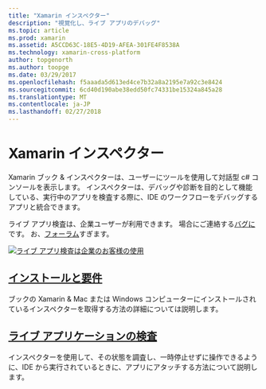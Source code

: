 ```yaml
---
title: "Xamarin インスペクター"
description: "視覚化し、ライブ アプリのデバッグ"
ms.topic: article
ms.prod: xamarin
ms.assetid: A5CCD63C-18E5-4D19-AFEA-301FE4F8538A
ms.technology: xamarin-cross-platform
author: topgenorth
ms.author: toopge
ms.date: 03/29/2017
ms.openlocfilehash: f5aaada5d613ed4ce7b32a8a2195e7a92c3e8424
ms.sourcegitcommit: 6cd40d190abe38edd50fc74331be15324a845a28
ms.translationtype: MT
ms.contentlocale: ja-JP
ms.lasthandoff: 02/27/2018
---
```

# <a name="xamarin-inspector"></a>Xamarin インスペクター


Xamarin ブック & インスペクターは、ユーザーにツールを使用して対話型 c# コンソールを表示します。 インスペクターは、デバッグや診断を目的として機能している、実行中のアプリを検査する際に、IDE のワークフローをデバッグするアプリと統合できます。

ライブ アプリ検査は、企業ユーザーが利用できます。 場合にご連絡する[バグに](~/tools/inspector/install.md#reporting-bugs)です。 お、[フォーラム](https://forums.xamarin.com/categories/inspector)すぎます。

[ ![](images/interactive-1.0.0-bike-inspect-3d-small.png "ライブ アプリ検査は企業のお客様の使用")](images/interactive-1.0.0-bike-inspect-3d.png)

## <a name="installation-and-requirementstoolsinspectorinstallmd"></a>[インストールと要件](~/tools/inspector/install.md)

ブックの Xamarin & Mac または Windows コンピューターにインストールされているインスペクターを取得する方法の詳細については説明します。

## <a name="inspecting-live-applicationstoolsinspectorinspectmd"></a>[ライブ アプリケーションの検査](~/tools/inspector/inspect.md)

インスペクターを使用して、その状態を調査し、一時停止せずに操作できるように、IDE から実行されているときに、アプリにアタッチする方法について説明します。


